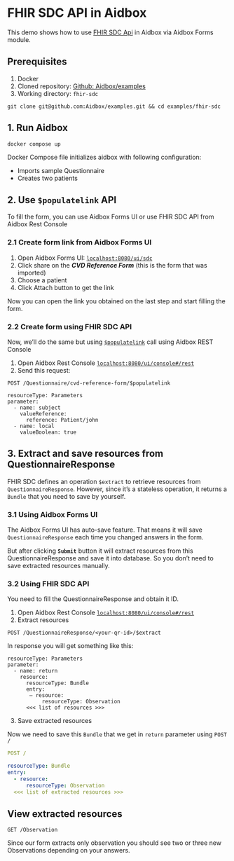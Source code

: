 # FHIR SDC API in Aidbox

This demo shows how to use [FHIR SDC Api](https://hl7.org/fhir/uv/sdc/) in Aidbox via Aidbox Forms module.

## Prerequisites

1. Docker
2. Cloned repository: [Github: Aidbox/examples](https://github.com/Aidbox/examples/tree/main)
3. Working directory: `fhir-sdc`

`git clone git@github.com:Aidbox/examples.git && cd examples/fhir-sdc`


## 1. Run Aidbox

`docker compose up`

Docker Compose file initializes aidbox with following configuration:

* Imports sample Questionnaire
* Creates two patients

## 2. Use `$populatelink` API

To fill the form, you can use Aidbox Forms UI or use FHIR SDC API from Aidbox Rest Console

### 2.1 Create form link from Aidbox Forms UI

1. Open Aidbox Forms UI: [`localhost:8080/ui/sdc`](http://localhost:8080/ui/sdc)
2. Click share on the **_CVD Reference Form_** (this is the form that was imported)
3. Choose a patient 
4. Click Attach button to get the link

Now you can open the link you obtained on the last step and start filling the form.

### 2.2 Create form using FHIR SDC API

Now, we’ll do the same but using [`$populatelink`](https://docs.aidbox.app/reference/aidbox-forms/fhir-sdc-api#populate-questionnaire-and-generate-a-link-usdpopulatelink) call using Aidbox REST Console

1. Open Aidbox Rest Console [`localhost:8080/ui/console#/rest`](http://localhost:8080/ui/console#/rest)
2. Send this request:

```
POST /Questionnaire/cvd-reference-form/$populatelink

resourceType: Parameters
parameter:
  - name: subject
    valueReference:
      reference: Patient/john
  - name: local
    valueBoolean: true
```

## 3. Extract and save resources from QuestionnaireResponse

FHIR SDC defines an operation `$extract` to retrieve resources from `QuestionnaireResponse`. However, since it’s a stateless operation, it returns a `Bundle` that you need to save by yourself. 

### 3.1 Using Aidbox Forms UI

The Aidbox Forms UI has auto-save feature. That means it will save `QuestionnaireResponse` each time you
changed answers in the form. 

But after clicking **`Submit`** button it will extract resources from this QuestionnaireResponse and save it into database. So you don’t need to save extracted resources manually. 

### 3.2 Using FHIR SDC API

You need to fill the QuestionnaireResponse and obtain it ID.

1. Open Aidbox Rest Console [`localhost:8080/ui/console#/rest`](http://localhost:8080/ui/console#/rest)
2. Extract resources

```
POST /QuestionnaireResponse/<your-qr-id>/$extract
````

In response you will get something like this:
```
resourceType: Parameters
parameter:
  - name: return
    resource:
      resourceType: Bundle
      entry:  
       — resource:
           resourceType: Observation
      <<< list of resources >>>
```

3. Save extracted resources

Now we need to save this `Bundle` that we get in `return` parameter using `POST /`

```yaml
POST /

resourceType: Bundle
entry: 
  - resource: 
      resourceType: Observation
  <<< list of extracted resources >>> 
```

## View extracted resources

```
GET /Observation
```

Since our form extracts only observation you should see two or three new Observations depending on your answers. 






